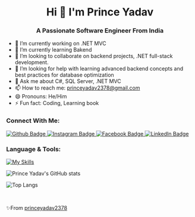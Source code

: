 <h1 align="center"> Hi 👋 I'm Prince Yadav </h1>
<h3 align=center>A Passionate Software Engineer From India</h3>

- 🔭 I’m currently working on .NET MVC
- 🌱 I’m currently learning Bakend
- 👯 I’m looking to collaborate on backend projects, .NET full-stack development.
- 🤔 I’m looking for help with learning advanced backend concepts and best practices for database optimization 
- 💬 Ask me about C#, SQL Server, .NET MVC
- 📫 How to reach me: princeyadav2378@gmail.com
- 😄 Pronouns: He/Him
- ⚡ Fun fact: Coding, Learning book

### Connect With Me:
<div id="badges">
  <a href="https://github.com/princeyadav2378">
    <img src="https://img.shields.io/badge/Github-white?style=for-the-badge&logo=Github&logoColor=black" alt="Github  Badge"/>
  </a>
    <a href="https://www.instagram.com/princeyadav1640">
    <img src="https://img.shields.io/badge/Instagram-purple?style=for-the-badge&logo=instagram&logoColor=white" alt="Instagram  Badge"/>
  </a>
    <a href="https://fb.com/princeyadav">
    <img src="https://img.shields.io/badge/facebook-blue?style=for-the-badge&logo=Facebook&logoColor=white" alt="Facebook  Badge"/>
  </a>
    <a href="https://www.linkedin.com/in/prince-yadav-622579246/">
    <img src="https://img.shields.io/badge/LinkedIn-blue?style=for-the-badge&logo=LinkedIn&logoColor=white" alt="LinkedIn  Badge"/>
  </a>
</div>

### Language & Tools:
<!-- [![My Skills](https://skillicons.dev/icons?i=cs,dotnet,jquery,mysql,html,css,github,visualstudio)](https://skillicons.dev) -->
[![My Skills](https://skillicons.dev/icons?i=cs,dotnet,jquery,mysql,html,css,github,visualstudio&perline=5)](https://skillicons.dev)

<!--  Commented Code 
<p align="center">
  <a href="https://skillicons.dev">
    <img src="https://skillicons.dev/icons?i=cpp,cs,dotnet,jquery,mysql,html,css,github,visualstudio" />
  </a>
</p>
-->
![Prince Yadav's GitHub stats](https://github-readme-stats.vercel.app/api?username=princeyadav2378&show_icons=true&theme=dark)

![Top Langs](https://github-readme-stats.vercel.app/api/top-langs/?username=princeyadav2378&theme=dark)

<br>

✨From [princeyadav2378](https://github.com/princeyadav2378)

